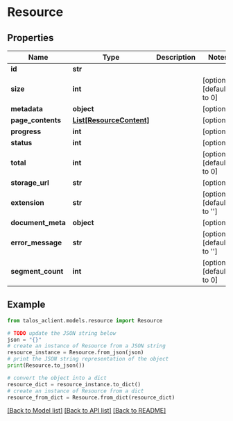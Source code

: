 # Resource


## Properties

Name | Type | Description | Notes
------------ | ------------- | ------------- | -------------
**id** | **str** |  | 
**size** | **int** |  | [optional] [default to 0]
**metadata** | **object** |  | [optional] 
**page_contents** | [**List[ResourceContent]**](ResourceContent.md) |  | [optional] 
**progress** | **int** |  | [optional] 
**status** | **int** |  | [optional] 
**total** | **int** |  | [optional] [default to 0]
**storage_url** | **str** |  | [optional] 
**extension** | **str** |  | [optional] [default to '']
**document_meta** | **object** |  | [optional] 
**error_message** | **str** |  | [optional] [default to '']
**segment_count** | **int** |  | [optional] [default to 0]

## Example

```python
from talos_aclient.models.resource import Resource

# TODO update the JSON string below
json = "{}"
# create an instance of Resource from a JSON string
resource_instance = Resource.from_json(json)
# print the JSON string representation of the object
print(Resource.to_json())

# convert the object into a dict
resource_dict = resource_instance.to_dict()
# create an instance of Resource from a dict
resource_from_dict = Resource.from_dict(resource_dict)
```
[[Back to Model list]](../README.md#documentation-for-models) [[Back to API list]](../README.md#documentation-for-api-endpoints) [[Back to README]](../README.md)


